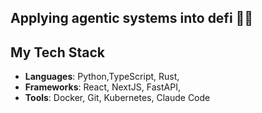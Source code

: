 ## Applying agentic systems into defi 🥷🏿


## My Tech Stack

- **Languages**: Python,TypeScript, Rust,
- **Frameworks**: React, NextJS, FastAPI, 
- **Tools**: Docker, Git, Kubernetes, Claude Code


<!---
obre10off/obre10off is a ✨ special ✨ repository because its `README.md` (this file) appears on your GitHub profile.
You can click the Preview link to take a look at your changes.
--->
